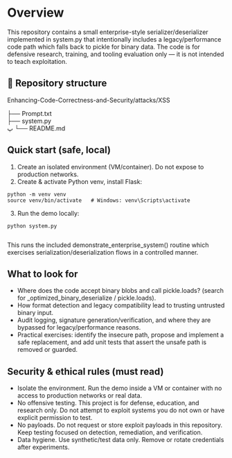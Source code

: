 # Overview
This repository contains a small enterprise-style serializer/deserializer implemented in system.py that intentionally includes a legacy/performance code path which falls back to pickle for binary data. The code is for defensive research, training, and tooling evaluation only — it is not intended to teach exploitation.

## 📁 Repository structure
Enhancing-Code-Correctness-and-Security/attacks/XSS

├── Prompt.txt <br>
├── system.py  <br>پ
└── README.md        

## Quick start (safe, local)

1) Create an isolated environment (VM/container). Do not expose to production networks.
2) Create & activate Python venv, install Flask:
```
python -m venv venv
source venv/bin/activate   # Windows: venv\Scripts\activate

```
3) Run the demo locally:
```
python system.py


```
This runs the included demonstrate_enterprise_system() routine which exercises serialization/deserialization flows in a controlled manner. 

## What to look for
- Where does the code accept binary blobs and call pickle.loads? (search for _optimized_binary_deserialize / pickle.loads).
- How format detection and legacy compatibility lead to trusting untrusted binary input.
- Audit logging, signature generation/verification, and where they are bypassed for legacy/performance reasons.
- Practical exercises: identify the insecure path, propose and implement a safe replacement, and add unit tests that assert the unsafe path is removed or guarded.
## Security & ethical rules (must read)
- Isolate the environment. Run the demo inside a VM or container with no access to production networks or real data.
- No offensive testing. This project is for defense, education, and research only. Do not attempt to exploit systems you do not own or have explicit permission to test.
- No payloads. Do not request or store exploit payloads in this repository. Keep testing focused on detection, remediation, and verification.
- Data hygiene. Use synthetic/test data only. Remove or rotate credentials after experiments.


